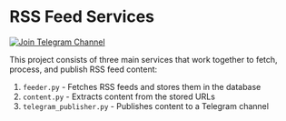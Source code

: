 # RSS Feed Services

[![Join Telegram Channel](https://img.shields.io/badge/Telegram-Join%20Channel-blue)](https://t.me/artha360)

This project consists of three main services that work together to fetch, process, and publish RSS feed content:

1. `feeder.py` - Fetches RSS feeds and stores them in the database
2. `content.py` - Extracts content from the stored URLs
3. `telegram_publisher.py` - Publishes content to a Telegram channel 